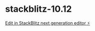 # stackblitz-10.12

[Edit in StackBlitz next generation editor ⚡️](https://stackblitz.com/~/github.com/Magnus0155/stackblitz-10.12)